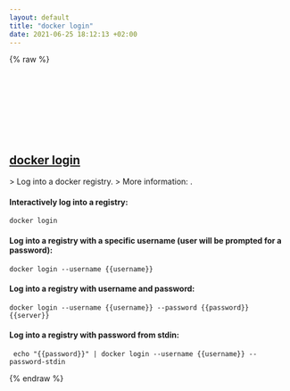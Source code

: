 ```yaml
---
layout: default
title: "docker login"
date: 2021-06-25 18:12:13 +02:00
---
```

{% raw %}
<h2 id="docker-login">
  <a href="/en/common/docker-login.html">docker login</a> <a href="#docker-login"><svg class="icon">
    <use href="/assets/images/unicode_sprite.svg#link" />
  </svg></a>
</h2>
> Log into a docker registry.
> More information: <https://docs.docker.com/engine/reference/commandline/login/>.

#### Interactively log into a registry:
```shell
docker login
```
#### Log into a registry with a specific username (user will be prompted for a password):
```shell
docker login --username {{username}}
```
#### Log into a registry with username and password:
```shell
docker login --username {{username}} --password {{password}} {{server}}
```
#### Log into a registry with password from stdin:
```shell
 echo "{{password}}" | docker login --username {{username}} --password-stdin
```
{% endraw %}
